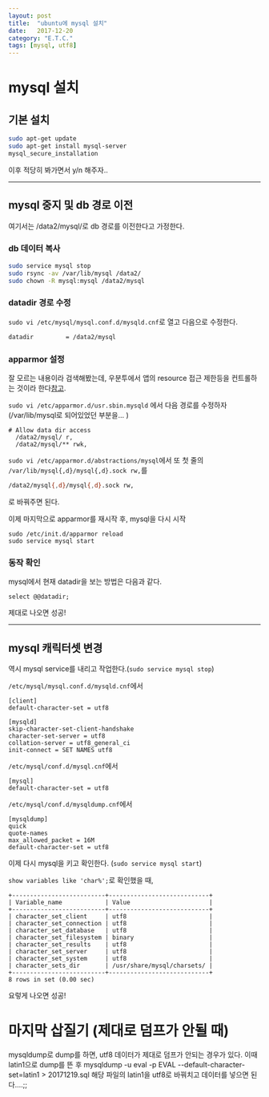 ```yaml
---
layout: post
title:  "ubuntu에 mysql 설치"
date:   2017-12-20
category: "E.T.C."
tags: [mysql, utf8]
---
```

# mysql 설치

## 기본 설치

```bash
sudo apt-get update
sudo apt-get install mysql-server
mysql_secure_installation
```
이후 적당히 봐가면서 y/n 해주자..

---

## mysql 중지 및 db 경로 이전

여기서는 /data2/mysql/로 db 경로를 이전한다고 가정한다.

### db 데이터 복사
```bash
sudo service mysql stop
sudo rsync -av /var/lib/mysql /data2/
sudo chown -R mysql:mysql /data2/mysql
```
### datadir 경로 수정
`sudo vi /etc/mysql/mysql.conf.d/mysqld.cnf`로 열고 다음으로 수정한다.

```bash
datadir         = /data2/mysql
```
### apparmor 설정
잘 모르는 내용이라 검색해봤는데, 우분투에서 앱의 resource 접근 제한등을 컨트롤하는 것이라 한다[참고](https://askubuntu.com/questions/236381/what-is-apparmor).

`sudo vi /etc/apparmor.d/usr.sbin.mysqld` 에서 다음 경로를 수정하자(/var/lib/mysql로 되어있었던 부분을... )

```
# Allow data dir access
  /data2/mysql/ r,
  /data2/mysql/** rwk,
```

`sudo vi /etc/apparmor.d/abstractions/mysql`에서 또 첫 줄의 `/var/lib/mysql{,d}/mysql{,d}.sock rw,`를

```bash
/data2/mysql{,d}/mysql{,d}.sock rw,
```
로 바꿔주면 된다.

이제 마지막으로 apparmor를 재시작 후, mysql을 다시 시작
```
sudo /etc/init.d/apparmor reload
sudo service mysql start
```

### 동작 확인
mysql에서 현재 datadir을 보는 방법은 다음과 같다.
```
select @@datadir;
```
제대로 나오면 성공!

---

## mysql 캐릭터셋 변경

역시 mysql service를 내리고 작업한다.(`sudo service mysql stop`)

`/etc/mysql/mysql.conf.d/mysqld.cnf`에서

```
[client]
default-character-set = utf8

[mysqld]
skip-character-set-client-handshake
character-set-server = utf8
collation-server = utf8_general_ci
init-connect = SET NAMES utf8
```

`/etc/mysql/conf.d/mysql.cnf`에서
```
[mysql]
default-character-set = utf8
```
`/etc/mysql/conf.d/mysqldump.cnf`에서
```
[mysqldump]
quick
quote-names
max_allowed_packet = 16M
default-character-set = utf8
```
이제 다시 mysql을 키고 확인한다. (`sudo service mysql start`)
 

`show variables like 'char%';`로 확인했을 때,
```
+--------------------------+----------------------------+
| Variable_name            | Value                      |
+--------------------------+----------------------------+
| character_set_client     | utf8                       |
| character_set_connection | utf8                       |
| character_set_database   | utf8                       |
| character_set_filesystem | binary                     |
| character_set_results    | utf8                       |
| character_set_server     | utf8                       |
| character_set_system     | utf8                       |
| character_sets_dir       | /usr/share/mysql/charsets/ |
+--------------------------+----------------------------+
8 rows in set (0.00 sec)
```
요렇게 나오면 성공!

# 마지막 삽질기 (제대로 덤프가 안될 때)
mysqldump로 dump를 하면, utf8 데이터가 제대로 덤프가 안되는 경우가 있다. 이때 latin1으로 dump를 뜬 후
mysqldump -u eval -p EVAL --default-character-set=latin1 > 20171219.sql 
해당 파일의 latin1을 utf8로 바꿔치고 데이터를 넣으면 된다....;;
